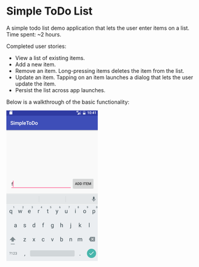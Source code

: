 # Simple ToDo List
A simple todo list demo application that lets the user enter items on a list.
Time spent: ~2 hours.

Completed user stories:
* View a list of existing items.
* Add a new item.
* Remove an item. Long-pressing items deletes the item from the list.
* Update an item. Tapping on an item launches a dialog that lets the user update the item.
* Persist the list across app launches.


Below is a walkthrough of the basic functionality:

![](https://github.com/petrucci34/SimpleToDo/blob/master/simpleToDoDemo.gif)
